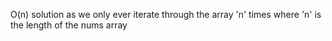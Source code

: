 O(n) solution as we only ever iterate through the array 'n' times where 'n' is the length of  the nums array
